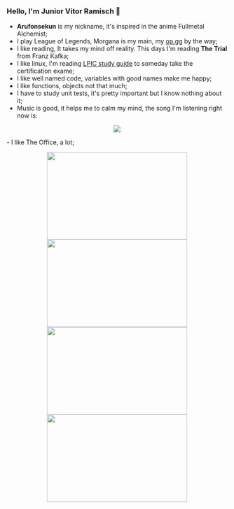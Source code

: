 ### Hello, I'm Junior Vitor Ramisch 👋

- **Arufonsekun** is my nickname, it's inspired in the anime Fullmetal Alchemist;
- I play League of Legends, Morgana is my main, my [op.gg](https://www.op.gg/summoners/br/arufonsekun-BR1) by the way;
- I like reading, It takes my mind off reality. This days I'm reading **The Trial** from Franz Kafka;
- I like linux, I'm reading [LPIC study guide](https://dokumen.pub/lpic-1-linux-professional-institute-certification-exam-101-500-and-exam-102-500-9781119582090-1119582091-9781119582120-9781119582083.html) to someday take the certification exame;
- I like well named code, variables with good names make me happy;
- I like functions, objects not that much;
- I have to study unit tests, it's pretty important but I know nothing about it;
- Music is good, it helps me to calm my mind, the song I'm listening right now is:
<p align=center>
<img src=https://spotify-github-profile.vercel.app/api/view?uid=21fon2iumnknv6vsvqscs56wy&cover_image=false&theme=default&show_offline=false&background_color=121212&interchange=false>
</p>
- I like The Office, a lot;

<p align=center style="border-radius:10px;">
<img width=320 height=200 src=https://media1.giphy.com/media/DnLr7nYCVRFvO/giphy.gif?cid=ecf05e476ts95jcv1xzv3w32rqrztdek6dz2l2tb8b655v0e&ep=v1_gifs_search&rid=giphy.gif&ct=g />

<img src="https://media3.giphy.com/media/tlGD7PDy1w8fK/giphy.gif?cid=ecf05e47rko9ucagspsdaq68rh028sz8hkyny5f4xgin865w&ep=v1_gifs_search&rid=giphy.gif&ct=g" width=320 height=200 />

<img src="https://media4.giphy.com/media/PsrXGq6OyLjIA/giphy.gif?cid=ecf05e470htfo8sucrs2pheln3dfik68hhjj2kldjlxx65nc&ep=v1_gifs_search&rid=giphy.gif&ct=g" width=320 height=200 />

<img src="https://media0.giphy.com/media/55SfA4BxofRBe/giphy.gif?cid=ecf05e47vca1c0y8v8iwozs64rqi8aw8n56nbcxhqt5vbe6p&ep=v1_gifs_related&rid=giphy.gif&ct=g" width=320 height=200 />
</p>
